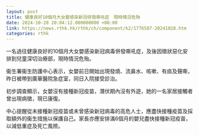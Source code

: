 ```yaml
---
layout: post
title: 健康良好10個月大女嬰感染新冠併發嘶吼症　現時情況危殆
date: 2024-10-28 20:04:12.000000000 +08:00
link: https://news.rthk.hk/rthk/ch/component/k2/1776587-20241028.htm
categories: rthk
---
```


一名過往健康良好的10個月大女嬰感染新冠病毒併發嘶吼症，及後因徵狀惡化安排到兒童深切治療部，現時情況危殆。

衞生署衞生防護中心表示，女嬰前日開始出現發燒、流鼻水、咳嗽、有痰及聲嘶，昨日被帶到廣華醫院急症室，同日入院接受診治。

初步調查顯示，女嬰沒有接種新冠疫苗，潛伏期內沒有外遊，她的一名家居接觸者曾出現病徵，現已康復。

中心提醒從未接種新冠疫苗或未曾感染新冠病毒的高危人士，應盡快接種疫苗及採取額外的衞生措施以保護自己。家長亦應安排滿6個月的嬰兒盡快接種新冠疫苗，以減低重症及死亡風險。
